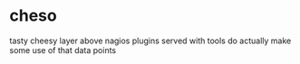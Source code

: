 cheso
=====

tasty cheesy layer above nagios plugins served with tools do actually make some use of that data points